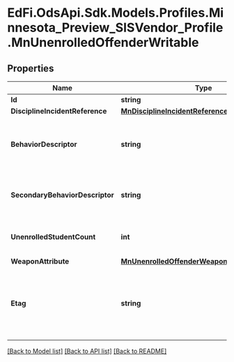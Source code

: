# EdFi.OdsApi.Sdk.Models.Profiles.Minnesota_Preview_SISVendor_Profile.MnUnenrolledOffenderWritable

## Properties

Name | Type | Description | Notes
------------ | ------------- | ------------- | -------------
**Id** | **string** |  | [optional] 
**DisciplineIncidentReference** | [**MnDisciplineIncidentReference**](MnDisciplineIncidentReference.md) |  | 
**BehaviorDescriptor** | **string** | Describes the behavior in the discipline incident. | [optional] 
**SecondaryBehaviorDescriptor** | **string** | This describes the type of offense committed. | [optional] 
**UnenrolledStudentCount** | **int** | Number of unenrolled student offender. | 
**WeaponAttribute** | [**MnUnenrolledOffenderWeaponAttributeWritable**](MnUnenrolledOffenderWeaponAttributeWritable.md) |  | [optional] 
**Etag** | **string** | A unique system-generated value that identifies the version of the resource. | [optional] 

[[Back to Model list]](../README.md#documentation-for-models) [[Back to API list]](../README.md#documentation-for-api-endpoints) [[Back to README]](../README.md)

